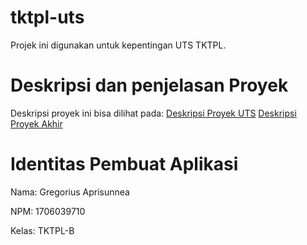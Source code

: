 # tktpl-uts
Projek ini digunakan untuk kepentingan UTS TKTPL. 

# Deskripsi dan penjelasan Proyek
Deskripsi proyek ini bisa dilihat pada: [Deskripsi Proyek UTS](https://docs.google.com/document/d/18cVV50jBDqCf0Aeb5SPij5JOXwEgN-ZbJzWLf1vdhpw/edit ) [Deskripsi Proyek Akhir](https://docs.google.com/document/d/1obxKpY2i_acUdUKSB6aGzqJJyywtkMHLrne48CMLu5o/edit?usp=sharing)

# Identitas Pembuat Aplikasi
Nama: Gregorius Aprisunnea

NPM: 1706039710

Kelas: TKTPL-B
